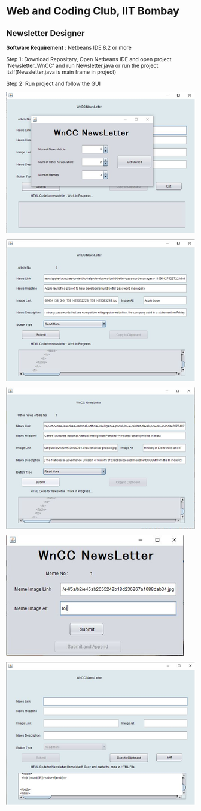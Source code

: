 # Web and Coding Club, IIT Bombay

## Newsletter Designer

**Software Requirement** : Netbeans IDE 8.2 or more

Step 1: Download Repositary, Open Netbeans IDE and open project 'Newsletter_WnCC' and run Newsletter.java or run the project itslf(Newsletter.java is main frame in project)



Step 2: Run project and follow the GUI

![1](https://github.com/DivyanshNatani/WnCC_Newsletter/blob/master/img/NewsLetter1.JPG?raw=true)


![2](https://github.com/DivyanshNatani/WnCC_Newsletter/blob/master/img/NewsLetter2.JPG?raw=true)


![3](https://github.com/DivyanshNatani/WnCC_Newsletter/blob/master/img/NewsLetter3.JPG?raw=true)


![4](https://github.com/DivyanshNatani/WnCC_Newsletter/blob/master/img/NewsLetter4.JPG?raw=true)


![5](https://github.com/DivyanshNatani/WnCC_Newsletter/blob/master/img/NewsLetter5.JPG?raw=true)
